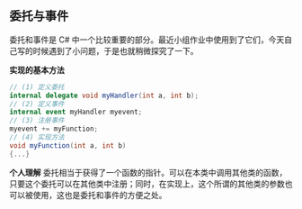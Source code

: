 ## 委托与事件
委托和事件是 C# 中一个比较重要的部分。最近小组作业中使用到了它们，今天自己写的时候遇到了小问题，于是也就稍微探究了一下。

**实现的基本方法**
``` csharp
// (1) 定义委托
internal delegate void myHandler(int a, int b);
// (2) 定义事件
internal event myHandler myevent;
// (3) 注册事件
myevent += myFunction;
// (4) 实现方法
void myFunction(int a, int b)
{...}
```

**个人理解**
委托相当于获得了一个函数的指针。可以在本类中调用其他类的函数，只要这个委托可以在其他类中注册；同时，在实现上，这个所谓的其他类的参数也可以被使用，这也是委托和事件的方便之处。